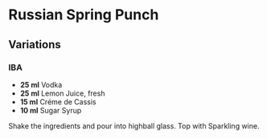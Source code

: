 # Russian Spring Punch

## Variations

### IBA

* **25 ml** Vodka
* **25 ml** Lemon Juice, fresh
* **15 ml** Créme de Cassis
* **10 ml** Sugar Syrup

Shake the ingredients and pour into highball glass. Top with Sparkling wine.
